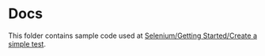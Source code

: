 # Docs

This folder contains sample code used at [Selenium/Getting Started/Create a simple test](https://www.mediawiki.org/wiki/Selenium/Getting_Started/Create_a_simple_test).
